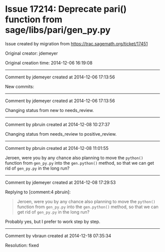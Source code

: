 # Issue 17214: Deprecate pari() function from sage/libs/pari/gen_py.py

Issue created by migration from https://trac.sagemath.org/ticket/17451

Original creator: jdemeyer

Original creation time: 2014-12-06 16:19:08




---

Comment by jdemeyer created at 2014-12-06 17:13:56

New commits:


---

Comment by jdemeyer created at 2014-12-06 17:13:56

Changing status from new to needs_review.


---

Comment by pbruin created at 2014-12-08 10:27:37

Changing status from needs_review to positive_review.


---

Comment by pbruin created at 2014-12-08 11:01:55

Jeroen, were you by any chance also planning to move the `python()` function from `gen_py.py` into the `gen.python()` method, so that we can get rid of `gen_py.py` in the long run?


---

Comment by jdemeyer created at 2014-12-08 17:29:53

Replying to [comment:4 pbruin]:
> Jeroen, were you by any chance also planning to move the `python()` function from `gen_py.py` into the `gen.python()` method, so that we can get rid of `gen_py.py` in the long run?

Probably yes, but I prefer to work step by step.


---

Comment by vbraun created at 2014-12-18 07:35:34

Resolution: fixed
